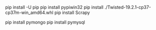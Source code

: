 pip install -U pip 
pip install pypiwin32
pip install ./Twisted-19.2.1-cp37-cp37m-win_amd64.whl
pip install Scrapy

pip install pymongo
pip install pymysql


